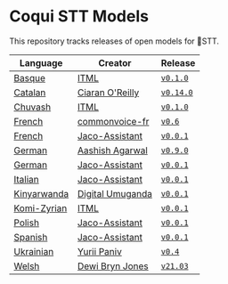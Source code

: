 # Coqui STT Models

This repository tracks releases of open models for 🐸STT.

| Language | Creator | Release |
|----------|---------|---------|
| [Basque](https://en.wikipedia.org/wiki/Basque_language) | [ITML](https://itml.cl.indiana.edu/) | [`v0.1.0`](https://github.com/coqui-ai/STT-models/releases/tag/basque/itml/v0.1.0) |
| [Catalan](https://en.wikipedia.org/wiki/Catalan_language) | [Ciaran O'Reilly](https://github.com/ccoreilly) | [`v0.14.0`](https://github.com/coqui-ai/STT-models/releases/tag/catalan/ccoreilly/v0.14.0) |
| [Chuvash](https://en.wikipedia.org/wiki/Chuvash_language) | [ITML](https://itml.cl.indiana.edu/) | [`v0.1.0`](https://github.com/coqui-ai/STT-models/releases/tag/chuvash/itml/v0.1.0) |
| [French](https://en.wikipedia.org/wiki/French_language) | [commonvoice-fr](https://github.com/common-voice/commonvoice-fr) | [`v0.6`](https://github.com/coqui-ai/STT-models/releases/tag/french/commonvoice-fr/v0.6) |
| [French](https://en.wikipedia.org/wiki/French_language) | [Jaco-Assistant](https://gitlab.com/Jaco-Assistant) | [`v0.0.1`](https://github.com/coqui-ai/STT-models/releases/tag/french/jaco-assistant/v0.0.1) |
| [German](https://en.wikipedia.org/wiki/German_language) | [Aashish Agarwal](https://github.com/AASHISHAG) | [`v0.9.0`](https://github.com/coqui-ai/STT-models/releases/tag/german/AASHISHAG/v0.9.0) |
| [German](https://en.wikipedia.org/wiki/German_language) | [Jaco-Assistant](https://gitlab.com/Jaco-Assistant) | [`v0.0.1`](https://github.com/coqui-ai/STT-models/releases/tag/german/jaco-assistant/v0.0.1) |
| [Italian](https://en.wikipedia.org/wiki/Italian_language) | [Jaco-Assistant](https://gitlab.com/Jaco-Assistant) | [`v0.0.1`](https://github.com/coqui-ai/STT-models/releases/tag/italian/jaco-assistant/v0.0.1) |
| [Kinyarwanda](https://en.wikipedia.org/wiki/Kinyarwanda_language) | [Digital Umuganda](https://digitalumuganda.com/) | [`v0.0.1`](https://github.com/coqui-ai/STT-models/releases/tag/kinyarwanda/digital-umuganda/v0.0.1) |
| [Komi-Zyrian](https://en.wikipedia.org/wiki/Komi_language) | [ITML](https://itml.cl.indiana.edu/) | [`v0.0.1`](https://github.com/coqui-ai/STT-models/releases/tag/komi/itml/v0.0.1) |
| [Polish](https://en.wikipedia.org/wiki/Polish_language) | [Jaco-Assistant](https://gitlab.com/Jaco-Assistant) | [`v0.0.1`](https://github.com/coqui-ai/STT-models/releases/tag/polish/jaco-assistant/v0.0.1) |
| [Spanish](https://en.wikipedia.org/wiki/Spanish_language) | [Jaco-Assistant](https://gitlab.com/Jaco-Assistant) | [`v0.0.1`](https://github.com/coqui-ai/STT-models/releases/tag/spanish/jaco-assistant/v0.0.1) |
| [Ukrainian](https://en.wikipedia.org/wiki/Ukrainian_language) | [Yurii Paniv](https://github.com/robinhad/) | [`v0.4`](https://github.com/coqui-ai/STT-models/releases/tag/ukrainian/robinhad/v0.4) |
| [Welsh](https://en.wikipedia.org/wiki/Welsh_language) | [Dewi Bryn Jones](https://github.com/dewibrynjones/) | [`v21.03`](https://github.com/coqui-ai/STT-models/releases/tag/welsh/techiaith/v21.03) |
